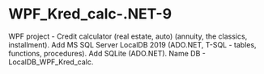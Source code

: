 # WPF_Kred_calc-.NET-9
WPF project - Credit calculator (real estate, auto) (annuity, the classics, installment).
Add MS SQL Server LocalDB 2019 (ADO.NET, T-SQL - tables, functions, procedures).
Add SQLite (ADO.NET). 
Name DB - LocalDB_WPF_Kred_calc.
